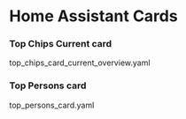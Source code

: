 # Home Assistant Cards

### Top Chips Current card
top_chips_card_current_overview.yaml


### Top Persons card
top_persons_card.yaml
